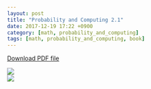 ```yaml
---
layout: post
title: "Probability and Computing 2.1"
date: 2017-12-19 17:22 +0900
category: [math, probability_and_computing]
tags: [math, probability_and_computing, book]
---
```


<a href="{{ site.url }}/assets/Probability_and_Computing_2.1.pdf" >Download PDF file</a>

<img src="{{ site.url }}/assets/Probability_and_Computing_2.1-1.jpg" class="center-image" /> <br />
<img src="{{ site.url }}/assets/Probability_and_Computing_2.1-2.jpg" class="center-image" />
